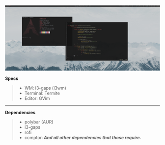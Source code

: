 ![Preview](preview.png)

**Specs**
> - WM: i3-gaps (i3wm)
> - Terminal: Termite
> - Editor: GVim
______________________________________________________________________
**Dependencies**
> - polybar (AUR)
> - i3-gaps 
> - rofi
> - compton
> ***And all other dependencies that those require.***
